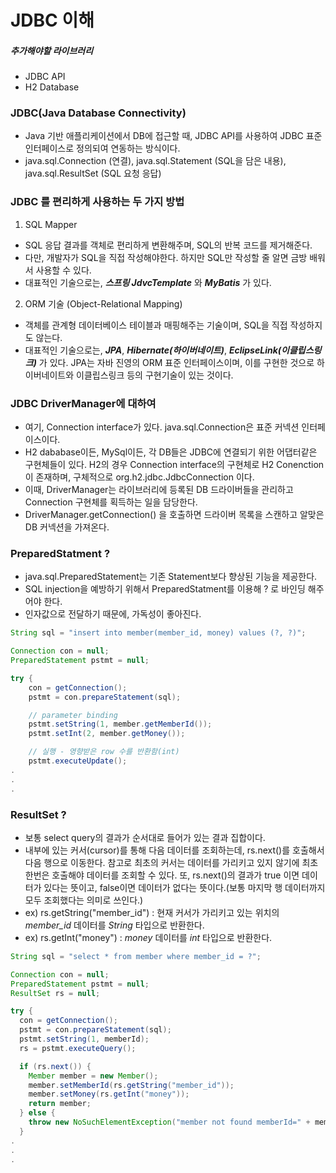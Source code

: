 # JDBC 이해

##### 추가해야할 라이브러리
- JDBC API
- H2 Database

### JDBC(Java Database Connectivity)
- Java 기반 애플리케이션에서 DB에 접근할 때, JDBC API를 사용하여 JDBC 표준 인터페이스로 정의되여 연동하는 방식이다.
- java.sql.Connection (연결), java.sql.Statement (SQL을 담은 내용), java.sql.ResultSet (SQL 요청 응답)

### JDBC 를 편리하게 사용하는 두 가지 방법

1. SQL Mapper
  - SQL 응답 결과를 객체로 편리하게 변환해주며, SQL의 반복 코드를 제거해준다.
  - 다만, 개발자가 SQL을 직접 작성해야한다. 하지만 SQL만 작성할 줄 알면 금방 배워서 사용할 수 있다.
  - 대표적인 기술으로는, ***스프링 JdvcTemplate*** 와 ***MyBatis*** 가 있다.

2. ORM 기술 (Object-Relational Mapping)
  - 객체를 관계형 데이터베이스 테이블과 매핑해주는 기술이며, SQL을 직접 작성하지도 않는다.
  - 대표적인 기술으로는, ***JPA***, ***Hibernate(하이버네이트)***, ***EclipseLink(이클립스링크)*** 가 있다. JPA는 자바 진영의 ORM 표준 인터페이스이며, 이를 구현한 것으로 하이버네이트와 이클립스링크 등의 구현기술이 있는 것이다.



### JDBC DriverManager에 대하여
- 여기, Connection interface가 있다. java.sql.Connection은 표준 커넥션 인터페이스이다.
- H2 dababase이든, MySql이든, 각 DB들은 JDBC에 연결되기 위한 어댑터같은 구현체들이 있다. H2의 경우 Connection interface의 구현체로 H2 Conenction이 존재하며, 구체적으로 org.h2.jdbc.JdbcConnection 이다.
- 이때, DriverManager는 라이브러리에 등록된 DB 드라이버들을 관리하고 Connection 구현체를 획득하는 일을 담당한다.
- DriverManager.getConnection() 을 호출하면 드라이버 목록을 스캔하고 알맞은 DB 커넥션을 가져온다.

### PreparedStatment ?
- java.sql.PreparedStatement는 기존 Statement보다 향상된 기능을 제공한다.
- SQL injection을 예방하기 위해서 PreparedStatment를 이용해 ? 로 바인딩 해주어야 한다.
- 인자값으로 전달하기 때문에, 가독성이 좋아진다.
```java
String sql = "insert into member(member_id, money) values (?, ?)";

Connection con = null;
PreparedStatement pstmt = null;

try {
    con = getConnection();
    pstmt = con.prepareStatement(sql);

    // parameter binding
    pstmt.setString(1, member.getMemberId());
    pstmt.setInt(2, member.getMoney());

    // 실행 - 영향받은 row 수를 반환함(int)
    pstmt.executeUpdate();
.
.
.
```

### ResultSet ?
- 보통 select query의 결과가 순서대로 들어가 있는 결과 집합이다.
- 내부에 있는 커서(cursor)를 통해 다음 데이터를 조회하는데, rs.next()를 호출해서 다음 행으로 이동한다. 참고로 최초의 커서는 데이터를 가리키고 있지 않기에 최초 한번은 호출해야 데이터를 조회할 수 있다. 또, rs.next()의 결과가 true 이면 데이터가 있다는 뜻이고, false이면 데이터가 없다는 뜻이다.(보통 마지막 행 데이터까지 모두 조회했다는 의미로 쓰인다.)
- ex) rs.getString("member_id") : 현재 커서가 가리키고 있는 위치의 *member_id* 데이터를 *String* 타입으로 반환한다.
- ex) rs.getInt("money") : *money* 데이터를 *int* 타입으로 반환한다.
```java
String sql = "select * from member where member_id = ?";

Connection con = null;
PreparedStatement pstmt = null;
ResultSet rs = null;

try {
  con = getConnection();
  pstmt = con.prepareStatement(sql);
  pstmt.setString(1, memberId);
  rs = pstmt.executeQuery();

  if (rs.next()) {
    Member member = new Member();
    member.setMemberId(rs.getString("member_id"));
    member.setMoney(rs.getInt("money"));
    return member;
  } else {
    throw new NoSuchElementException("member not found memberId=" + memberId);
  }
.
.
.
```
